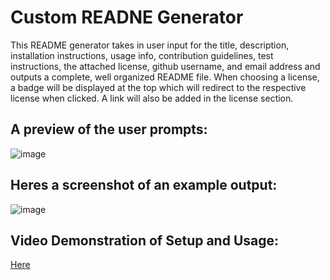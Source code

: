 # Custom READNE Generator
This README generator takes in user input for the title, description, installation instructions, usage info, contribution guidelines, test instructions, the attached license, github username, and email address and outputs a complete, well organized README file. When choosing a license, a badge will be displayed at the top which will redirect to the respective license when clicked. A link will also be added in the license section.

## A preview of the user prompts:

![image](https://user-images.githubusercontent.com/6527156/197318700-8b12e9f4-a47b-4b9e-a3c1-e136bb0af277.png)

## Heres a screenshot of an example output:

![image](https://user-images.githubusercontent.com/6527156/197318949-ab402fed-c80f-420f-9a50-88f9d835fc6f.png)

## Video Demonstration of Setup and Usage:
[Here](https://drive.google.com/file/d/1kJ50aatWBcMIE2YvrlCbL6kUndsDL_Qe/view)
